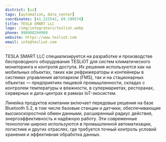 ```yaml
---
district: [uz]
tags: [automation, data_center]
coordinates: [41.223542, 69.199574]
title: TESLA SMART LLC
logo: /img/integrators/tesliot.webp
phone: 998908294900
website: https://www.tesliot.com
email: info@tesliot.com
---
```


TESLA SMART LLC специализируется на разработке и производстве беспроводного оборудования TESLiOT для систем климатического мониторинга и контроля доступа. Их решения используются как на мобильных объектах, таких как рефрижераторы и контейнеры в системах управления автопарком (FMS), так и на стационарных объектах — предприятиях пищевой промышленности, складах с контролем температуры и влажности, в супермаркетах, ресторанах, серверных и дата-центрах в рамках IoT-экосистем.

Линейка продуктов компании включает передовые решения на базе Bluetooth 5.2, в том числе базовые станции и датчики, обеспечивающие высокоскоростной обмен данными, расширенный радиус действия, энергоэффективность и надёжную работу. Эти современные технологии широко используются в промышленной автоматизации, логистике и других отраслях, где требуется точный контроль условий хранения и эффективная обработка данных.
